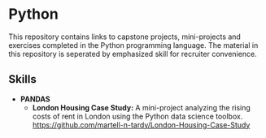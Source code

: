# Python
This repository contains links to capstone projects, mini-projects and exercises completed in the Python programming language. The material in this repository is seperated by emphasized skill for recruiter convenience.

## Skills 
* **PANDAS**
    * **London Housing Case Study:** A mini-project analyzing the rising costs of rent in London using the Python data science toolbox.
      https://github.com/martell-n-tardy/London-Housing-Case-Study


